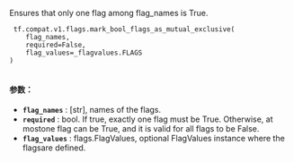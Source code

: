 Ensures that only one flag among flag_names is True.

```
 tf.compat.v1.flags.mark_bool_flags_as_mutual_exclusive(
    flag_names,
    required=False,
    flag_values=_flagvalues.FLAGS
)
 
```

#### 参数：
- **`flag_names`** : [str], names of the flags.
- **`required`** : bool. If true, exactly one flag must be True. Otherwise, at mostone flag can be True, and it is valid for all flags to be False.
- **`flag_values`** : flags.FlagValues, optional FlagValues instance where the flagsare defined.
